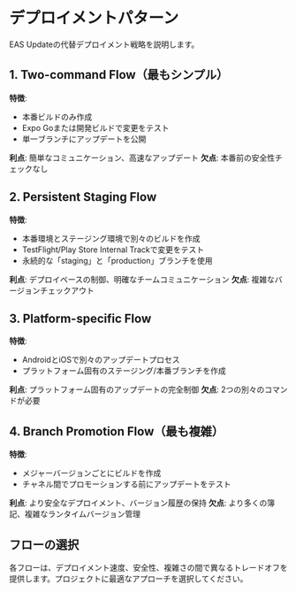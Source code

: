 # デプロイメントパターン

EAS Updateの代替デプロイメント戦略を説明します。

## 1. Two-command Flow（最もシンプル）

**特徴**:
- 本番ビルドのみ作成
- Expo Goまたは開発ビルドで変更をテスト
- 単一ブランチにアップデートを公開

**利点**: 簡単なコミュニケーション、高速なアップデート
**欠点**: 本番前の安全性チェックなし

## 2. Persistent Staging Flow

**特徴**:
- 本番環境とステージング環境で別々のビルドを作成
- TestFlight/Play Store Internal Trackで変更をテスト
- 永続的な「staging」と「production」ブランチを使用

**利点**: デプロイペースの制御、明確なチームコミュニケーション
**欠点**: 複雑なバージョンチェックアウト

## 3. Platform-specific Flow

**特徴**:
- AndroidとiOSで別々のアップデートプロセス
- プラットフォーム固有のステージング/本番ブランチを作成

**利点**: プラットフォーム固有のアップデートの完全制御
**欠点**: 2つの別々のコマンドが必要

## 4. Branch Promotion Flow（最も複雑）

**特徴**:
- メジャーバージョンごとにビルドを作成
- チャネル間でプロモーションする前にアップデートをテスト

**利点**: より安全なデプロイメント、バージョン履歴の保持
**欠点**: より多くの簿記、複雑なランタイムバージョン管理

## フローの選択

各フローは、デプロイメント速度、安全性、複雑さの間で異なるトレードオフを提供します。プロジェクトに最適なアプローチを選択してください。
